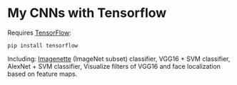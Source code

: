 ﻿# My CNNs with Tensorflow
 Requires [TensorFlow](https://www.tensorflow.org/):
```
pip install tensorflow
```
Including: [Imagenette](https://github.com/fastai/imagenette) (ImageNet subset) classifier, VGG16 + SVM classifier, AlexNet + SVM classifier, Visualize filters of VGG16 and face localization based on feature maps.
